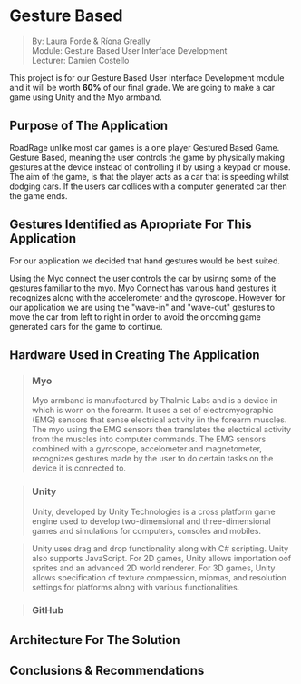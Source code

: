 # Gesture Based  
>By: Laura Forde & Ríona Greally  
>Module: Gesture Based User Interface Development  
>Lecturer: Damien Costello  

This project is for our Gesture Based User Interface Development module and it will be worth **60%** of our final grade. We are going to make a car game using Unity and the Myo armband.

## Purpose of The Application  
RoadRage unlike most car games is a one player Gestured Based Game. Gesture Based, meaning the user controls the game by physically making gestures at the device instead of controlling it by using a keypad or mouse. The aim of the game, is that the player acts as a car that is 
speeding whilst dodging cars. If the users car collides with a computer generated car then the game ends.


## Gestures Identified as Apropriate For This Application  
For our application we decided that hand gestures would be best suited.

Using the Myo connect the user controls the car by usinng some of the gestures familiar to the myo.
Myo Connect has various hand gestures it recognizes along with the accelerometer and the gyroscope.
However for our application we are using the "wave-in" and "wave-out" gestures to move the car
from left to right in order to avoid the oncoming game generated cars for the game to continue.


## Hardware Used in Creating The Application  
> ### Myo 
> Myo armband is manufactured by Thalmic Labs and is a device in which is worn on the forearm.
> It uses a set of electromyographic (EMG) sensors that sense electrical activity iin the forearm muscles. 
> The myo using the EMG sensors then translates the electrical activity from the muscles into computer commands.
> The EMG sensors combined with a gyroscope, accelometer and magnetometer, recognizes gestures made by the user
> to do certain tasks on the device it is connected to.  

> ### Unity
> Unity, developed by Unity Technologies is a cross platform game engine used to develop two-dimensional and 
> three-dimensional games and simulations for computers, consoles and mobiles.

> Unity uses drag and drop functionality along with C# scripting. Unity also supports JavaScript.
> For 2D games, Unity allows importation oof sprites and an advanced 2D world renderer.
> For 3D games, Unity allows specification of texture compression, mipmas, and resolution settings for platforms along with various functionalities.


> ### GitHub

## Architecture For The Solution  

## Conclusions & Recommendations
